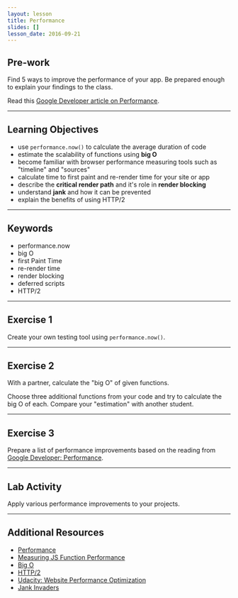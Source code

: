 ```yaml
---
layout: lesson
title: Performance
slides: []
lesson_date: 2016-09-21
---
```


## Pre-work

Find 5 ways to improve the performance of your app. Be prepared enough to explain your findings to the class.

Read this [Google Developer article on Performance](https://developers.google.com/web/fundamentals/performance/?hl=en). 

---

## Learning Objectives

- use `performance.now()` to calculate the average duration of code
- estimate the scalability of functions using **big O**
- become familiar with browser performance measuring tools such as "timeline" and "sources" 
- calculate time to first paint and re-render time for your site or app
- describe the **critical render path** and it's role in **render blocking**
- understand **jank** and how it can be prevented
- explain the benefits of using HTTP/2

---

## Keywords

- performance.now
- big O
- first Paint Time
- re-render time
- render blocking
- deferred scripts
- HTTP/2

---

## Exercise 1

Create your own testing tool using `performance.now()`. 

---

## Exercise 2

With a partner, calculate the "big O" of given functions.

Choose three additional functions from your code and try to calculate the big O of each. Compare your "estimation" with another student.

---

## Exercise 3

Prepare a list of performance improvements based on the reading from [Google Developer: Performance](https://developers.google.com/web/fundamentals/performance/?hl=en).

---

## Lab Activity

Apply various performance improvements to your projects.

---

## Additional Resources

- [Performance](https://developers.google.com/web/fundamentals/performance/?hl=en)
- [Measuring JS Function Performance](https://www.sitepoint.com/measuring-javascript-functions-performance/)
- [Big O](https://www.interviewcake.com/article/java/big-o-notation-time-and-space-complexity)
- [HTTP/2](https://blog.newrelic.com/2016/02/09/http2-best-practices-web-performance/)
- [Udacity: Website Performance Optimization](https://www.udacity.com/course/website-performance-optimization--ud884)
- [Jank Invaders](http://jakearchibald.github.io/jank-invaders/)
